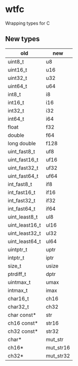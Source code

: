# wtfc
Wrapping types for C

## New types

| old       | new  |
| --------- | ---- |
| uint8_t   | u8   |
| uint16_t  | u16  |
| uint32_t  | u32  |
| uint64_t  | u64  |
| int8_t  | i8  |
| int16_t  | i16  |
| int32_t  | i32  |
| int64_t  | i64  |
| float  | f32  |
| double  | f64  |
| long  double | f128  |
| uint_fast8_t  | uf8  |
| uint_fast16_t  | uf16  |
| uint_fast32_t  | uf32  |
| uint_fast64_t  | uf64  |
| int_fast8_t  | if8  |
| int_fast16_t  | if16  |
| int_fast32_t  | if32  |
| int_fast64_t  | if64  |
| uint_least8_t  | ul8  |
| uint_least16_t  | ul16  |
| uint_least32_t  | ul32  |
| uint_least64_t  | ul64  |
| uintptr_t  | uptr  |
| intptr_t  | iptr  |
| size_t  | usize  |
| ptrdiff_t  | dptr  |
| uintmax_t  | umax  |
| intmax_t  | imax  |
| char16_t  | ch16  |
| char32_t  | ch32  |
| char  const* | str  |
| ch16  const* | str16  |
| ch32  const* | str32  |
| char*  | mut_str  |
| ch16*  | mut_str16  |
| ch32*  | mut_str32  |